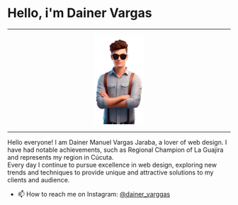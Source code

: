<h1>Hello, i'm Dainer Vargas </h1> 
<hr>
<p align="center">
<img class="imagen" height="200px" src="jovenPrincipal-gafas.png" alt="joven-Animado"/>
</p>
<hr>
<p>Hello everyone! I am Dainer Manuel Vargas Jaraba, a lover
of web design. I have had notable achievements, such as
Regional Champion of La Guajira and represents my region
in Cúcuta. <br> Every day I continue to pursue excellence in web design, exploring new trends and techniques to provide unique and attractive solutions to my clients and audience. </p>

- 📫 How to reach me on Instagram: [@dainer_varggas](https://www.instagram.com/dainer_varggas/)


